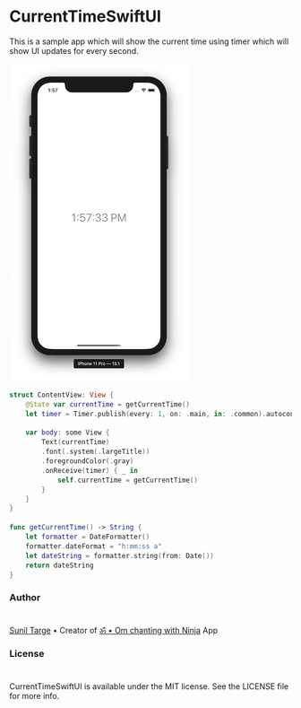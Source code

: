 # CurrentTimeSwiftUI

This is a sample app which will show the current time using timer which will show UI updates for every second.

![alt text](https://github.com/sunil-targe/CurrentTimeSwiftUI/blob/master/Screen%20Shot%202019-12-13%20at%201.57.34%20PM.png)

```Swift
struct ContentView: View {
    @State var currentTime = getCurrentTime()
    let timer = Timer.publish(every: 1, on: .main, in: .common).autoconnect()

    var body: some View {
        Text(currentTime)
        .font(.system(.largeTitle))
        .foregroundColor(.gray)
        .onReceive(timer) { _ in
            self.currentTime = getCurrentTime()
        }
    }
}

func getCurrentTime() -> String {
    let formatter = DateFormatter()
    formatter.dateFormat = "h:mm:ss a"
    let dateString = formatter.string(from: Date())
    return dateString
}
```


 ### Author
 #
[Sunil Targe](https://suniltarge.com) • Creator of [ॐ • Om chanting with Ninja](https://apps.apple.com/us/app/%E0%A5%90-om-chanting-with-ninja/id1478518232) App

### License 
#
 CurrentTimeSwiftUI is available under the MIT license. See the LICENSE file for more info.
